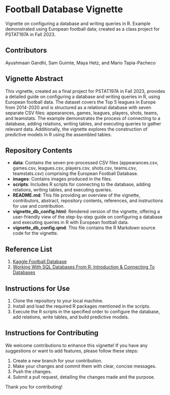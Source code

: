 # Football Database Vignette

Vignette on configuring a database and writing queries in R. Example demonstrated using European football data; created as a class project for PSTAT197A in Fall 2023.

## Contributors

Ayushmaan Gandhi, Sam Guimte, Maya Hetz, and Mario Tapia-Pacheco

## Vignette Abstract

This vignette, created as a final project for PSTAT197A in Fall 2023, provides a detailed guide on configuring a database and writing queries in R, using European football data. The dataset covers the Top 5 leagues in Europe from 2014-2020 and is structured as a relational database with seven separate CSV files: appearances, games, leagues, players, shots, teams, and teamstats. The example demonstrates the process of connecting to a database, adding relations, writing tables, and executing queries to gather relevant data. Additionally, the vignette explores the construction of predictive models in R using the assembled tables.

## Repository Contents

- **data**: Contains the seven pre-processed CSV files (appearances.csv, games.csv, leagues.csv, players.csv, shots.csv, teams.csv, teamstats.csv) comprising the European Football Database.
- **images**: Contains images produced in the files. 
- **scripts**: Includes R scripts for connecting to the database, adding relations, writing tables, and executing queries.
- **README.md**: This file providing an overview of the vignette, contributors, abstract, repository contents, references, and instructions for use and contribution.
- **vignette_db_config.html**: Rendered version of the vignette, offering a user-friendly view of the step-by-step guide on configuring a database and executing queries in R with European football data.
- **vignette_db_config.qmd**: This file contains the R Markdown source code for the vignette. 

## Reference List

1.  [Kaggle Football Database](https://www.kaggle.com/datasets/technika148/football-database?select=appearances.csv)
2.  [Working With SQL Databases From R: Introduction & Connecting To Databases](https://www.youtube.com/watch?v=F4HP3CXijC8)

## Instructions for Use

1.  Clone the repository to your local machine.
2.  Install and load the required R packages mentioned in the scripts.
3.  Execute the R scripts in the specified order to configure the database, add relations, write tables, and build predictive models.

## Instructions for Contributing

We welcome contributions to enhance this vignette! If you have any suggestions or want to add features, please follow these steps:

1.  Create a new branch for your contribution.
2.  Make your changes and commit them with clear, concise messages.
3.  Push the changes.
4.  Submit a pull request, detailing the changes made and the purpose.

Thank you for contributing!
